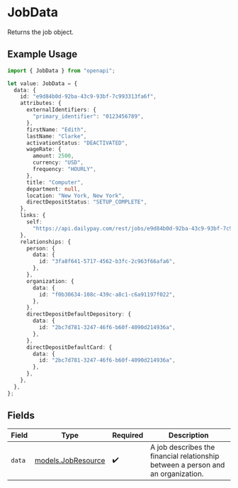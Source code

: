 # JobData

Returns the job object.

## Example Usage

```typescript
import { JobData } from "openapi";

let value: JobData = {
  data: {
    id: "e9d84b0d-92ba-43c9-93bf-7c993313fa6f",
    attributes: {
      externalIdentifiers: {
        "primary_identifier": "0123456789",
      },
      firstName: "Edith",
      lastName: "Clarke",
      activationStatus: "DEACTIVATED",
      wageRate: {
        amount: 2500,
        currency: "USD",
        frequency: "HOURLY",
      },
      title: "Computer",
      department: null,
      location: "New York, New York",
      directDepositStatus: "SETUP_COMPLETE",
    },
    links: {
      self:
        "https://api.dailypay.com/rest/jobs/e9d84b0d-92ba-43c9-93bf-7c993313fa6f",
    },
    relationships: {
      person: {
        data: {
          id: "3fa8f641-5717-4562-b3fc-2c963f66afa6",
        },
      },
      organization: {
        data: {
          id: "f0b30634-108c-439c-a8c1-c6a91197f022",
        },
      },
      directDepositDefaultDepository: {
        data: {
          id: "2bc7d781-3247-46f6-b60f-4090d214936a",
        },
      },
      directDepositDefaultCard: {
        data: {
          id: "2bc7d781-3247-46f6-b60f-4090d214936a",
        },
      },
    },
  },
};
```

## Fields

| Field                                                                            | Type                                                                             | Required                                                                         | Description                                                                      |
| -------------------------------------------------------------------------------- | -------------------------------------------------------------------------------- | -------------------------------------------------------------------------------- | -------------------------------------------------------------------------------- |
| `data`                                                                           | [models.JobResource](../models/jobresource.md)                                   | :heavy_check_mark:                                                               | A job describes the financial relationship between a person and an organization. |
